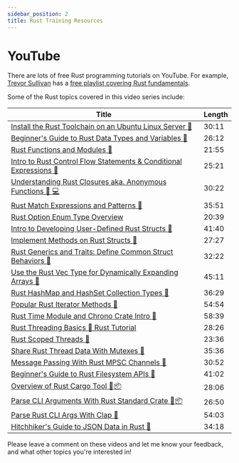 ```yaml
---
sidebar_position: 2
title: Rust Training Resources
---
```


# YouTube

There are lots of free Rust programming tutorials on YouTube. 
For example, [Trevor Sullivan](https://youtube.com/trevorsullivan) has a [free playlist covering Rust fundamentals](https://www.youtube.com/playlist?list=PLDbRgZ0OOEpUkWDGqp91ODn0dk7LPBAUL).

Some of the Rust topics covered in this video series include:

| Title | Length |
| - | - |
| [Install the Rust Toolchain on an Ubuntu Linux Server 🦀](https://youtu.be/lTjGt17bQ3k) | 30:11 |
| [Beginner's Guide to Rust Data Types and Variables 🦀](https://youtu.be/MJrBLTHJPCo) | 26:12 |
| [Rust Functions and Modules 🦀](https://youtu.be/io7MSlvYyWg) | 21:55 |
| [Intro to Rust Control Flow Statements & Conditional Expressions 🦀](https://youtu.be/3XpxkJXggHA) | 25:21 |
| [Understanding Rust Closures aka. Anonymous Functions 🦀 💻](https://youtu.be/qXNUHfpalts) | 30:22 |
| [Rust Match Expressions and Patterns 🦀](https://youtu.be/pf8eQwWkTaY) | 35:51 |
| [Rust Option Enum Type Overview](https://youtu.be/z8k_EViGC10) | 20:39 |
| [Intro to Developing User-Defined Rust Structs 🦀](https://youtu.be/3Ly25IYHIMc) | 41:40 |
| [Implement Methods on Rust Structs 🦀](https://youtu.be/7EYSXQFRyKY) | 27:27 |
| [Rust Generics and Traits: Define Common Struct Behaviors 🦀](https://www.youtube.com/watch?v=XKbOVFt3UNY) | 32:22 |
| [Use the Rust Vec Type for Dynamically Expanding Arrays 🦀](https://www.youtube.com/watch?v=VIBbzFQcedU) | 45:11 |
| [Rust HashMap and HashSet Collection Types 🦀](https://www.youtube.com/watch?v=KYw3Lnf0nSY) | 36:29 |
| [Popular Rust Iterator Methods 🦀](https://www.youtube.com/watch?v=81CC2V9uR5Y) | 54:54 |
| [Rust Time Module and Chrono Crate Intro 🦀](https://www.youtube.com/watch?v=hZ0hT2LVxCc) | 58:39 |
| [Rust Threading Basics 🦀 Rust Tutorial](https://www.youtube.com/watch?v=YKBwKy5PrpQ) | 28:26 |
| [Rust Scoped Threads 🦀 ](https://www.youtube.com/watch?v=3bFSrhm4nEM) | 23:36 |
| [Share Rust Thread Data With Mutexes 🦀](https://www.youtube.com/watch?v=ycM5jqYT9Og) | 35:36 |
| [Message Passing With Rust MPSC Channels 🦀](https://www.youtube.com/watch?v=0P6XfhM5PRA) | 30:52 |
| [Beginner's Guide to Rust Filesystem APIs 🦀](https://www.youtube.com/watch?v=0H3pg_pjyRE) | 41:02 |
| [Overview of Rust Cargo Tool 🦀📦](https://www.youtube.com/watch?v=YsGLqvMIjrQ) | 28:06 |
| [Parse CLI Arguments With Rust Standard Crate 🦀📦](https://www.youtube.com/watch?v=yZQ2vYsRE7A) | 26:50 |
| [Parse Rust CLI Args With Clap 🦀](https://www.youtube.com/watch?v=Ot3qCA3Iv_8) | 54:03 |
| [Hitchhiker's Guide to JSON Data in Rust 🦀](https://www.youtube.com/watch?v=YLZtw8_aLwA) | 34:18 |

Please leave a comment on these videos and let me know your feedback, and what other topics you're interested in!